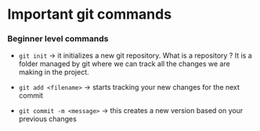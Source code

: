 # Important git commands

### Beginner level commands

- `git init` -> it initializes a new git repository. What is a repository ?
   It is a folder managed by git where we can track all the changes we are making in the project.


- `git add <filename>` -> starts tracking your new changes for the next commit
- `git commit -m <message>` -> this creates a new version based on your previous changes